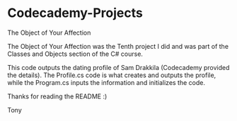 # Codecademy-Projects
 The Object of Your Affection

The Object of Your Affection was the Tenth project I did and was part of the Classes and Objects section of the C# course. 

This code outputs the dating profile of Sam Drakkila (Codecademy provided the details). The Profile.cs code is what creates and outputs the profile, while the Program.cs inputs the information and initializes the code.

Thanks for reading the README :)

Tony
